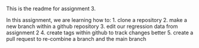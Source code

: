 This is the readme for assignment 3. 

In this assignment, we are learning how to:
    1. clone a repository 
    2. make a new branch within a github repository
    3. edit our regression data from assignment 2
    4. create tags within github to track changes better
    5. create a pull request to re-combine a branch and the main branch
    